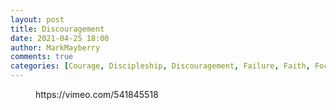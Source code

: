 ```yaml
---
layout: post
title: Discouragement
date: 2021-04-25 18:00
author: MarkMayberry
comments: true
categories: [Courage, Discipleship, Discouragement, Failure, Faith, Focus, Fortitude, Frustration, Sermon]
---
```

<!-- wp:embed {"url":"https://vimeo.com/541845518","type":"video","providerNameSlug":"vimeo","responsive":true,"className":"wp-embed-aspect-4-3 wp-has-aspect-ratio"} -->
<figure class="wp-block-embed is-type-video is-provider-vimeo wp-block-embed-vimeo wp-embed-aspect-4-3 wp-has-aspect-ratio"><div class="wp-block-embed__wrapper">
https://vimeo.com/541845518
</div></figure>
<!-- /wp:embed -->
